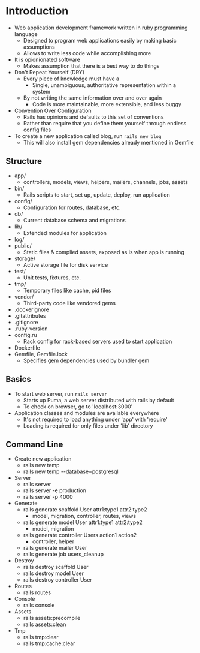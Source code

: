# Introduction

-   Web application development framework written in ruby programming language
    -   Designed to program web applications easily by making basic assumptions
    -   Allows to write less code while accomplishing more
-   It is opionionated software
    -   Makes assumption that there is a best way to do things
-   Don't Repeat Yourself (DRY)
    -   Every piece of knowledge must have a
        -   Single, unambiguous, authoritative representation within a system
    -   By not writing the same information over and over again
        -   Code is more maintainable, more extensible, and less buggy
-   Convention Over Configuration
    -   Rails has opinions and defaults to this set of conventions
    -   Rather than require that you define them yourself through endless config files
-   To create a new application called blog, run `rails new blog`
    -   This will also install gem dependencies already mentioned in Gemfile

## Structure

-   app/
    -   controllers, models, views, helpers, mailers, channels, jobs, assets
-   bin/
    -   Rails scripts to start, set up, update, deploy, run application
-   config/
    -   Configuration for routes, database, etc.
-   db/
    -   Current database schema and migrations
-   lib/
    -   Extended modules for application
-   log/
-   public/
    -   Static files & complied assets, exposed as is when app is running
-   storage/
    -   Active storage file for disk service
-   test/
    -   Unit tests, fixtures, etc.
-   tmp/
    -   Temporary files like cache, pid files
-   vendor/
    -   Third-party code like vendored gems
-   .dockerignore
-   .gitattributes
-   .gitignore
-   .ruby-version
-   config.ru
    -   Rack config for rack-based servers used to start application
-   Dockerfile
-   Gemfile, Gemfile.lock
    -   Specifies gem dependencies used by bundler gem

## Basics

-   To start web server, run `rails server`
    -   Starts up Puma, a web server distributed with rails by default
    -   To check on browser, go to 'localhost:3000'
-   Application classes and modules are available everywhere
    -   It's not required to load anything under 'app' with 'require'
    -   Loading is required for only files under 'lib' directory

## Command Line

-   Create new application
    -   rails new temp
    -   rails new temp --database=postgresql
-   Server
    -   rails server
    -   rails server -e production
    -   rails server -p 4000
-   Generate
    -   rails generate scaffold User attr1:type1 attr2:type2
        -   model, migration, controller, routes, views
    -   rails generate model User attr1:type1 attr2:type2
        -   model, migration
    -   rails generate controller Users action1 action2
        -   controller, helper
    -   rails generate mailer User
    -   rails generate job users_cleanup
-   Destroy
    -   rails destroy scaffold User
    -   rails destroy model User
    -   rails destroy controller User
-   Routes
    -   rails routes
-   Console
    -   rails console
-   Assets
    -   rails assets:precompile
    -   rails assets:clean
-   Tmp
    -   rails tmp:clear
    -   rails tmp:cache:clear
